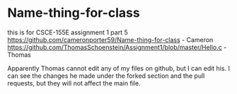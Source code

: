 # Name-thing-for-class
this is for CSCE-155E assignment 1 part 5
https://github.com/cameronporter59/Name-thing-for-class - Cameron
https://github.com/ThomasSchoenstein/Assignment1/blob/master/Hello.c - Thomas

Apparently Thomas cannot edit any of my files on github, but I can edit his.
I can see the changes he made under the forked section and the pull requests,
but they will not affect the main file.
